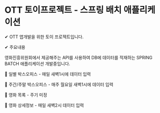 # OTT 토이프로젝트 - 스프링 배치 애플리케이션

✔ OTT 앱개발을 위한 토이 프로젝트입니다.

✔ 주요내용

영화진흥위원회에서 제공해주는 API를 사용하여 DB에 데이터를 적재하는 SPRING BATCH 애플리케이션 개발중입니다.

👀 일별 박스오피스 - 매일 새벽1시에 데이터 입력

👀 주간/주말 박스오피스 - 매주 월요일 새벽1시에 데이터 입력

👀 영화 목록 - 주기 미정

👀 영화 상세정보 - 매일 새벽2시 데이터 입력

